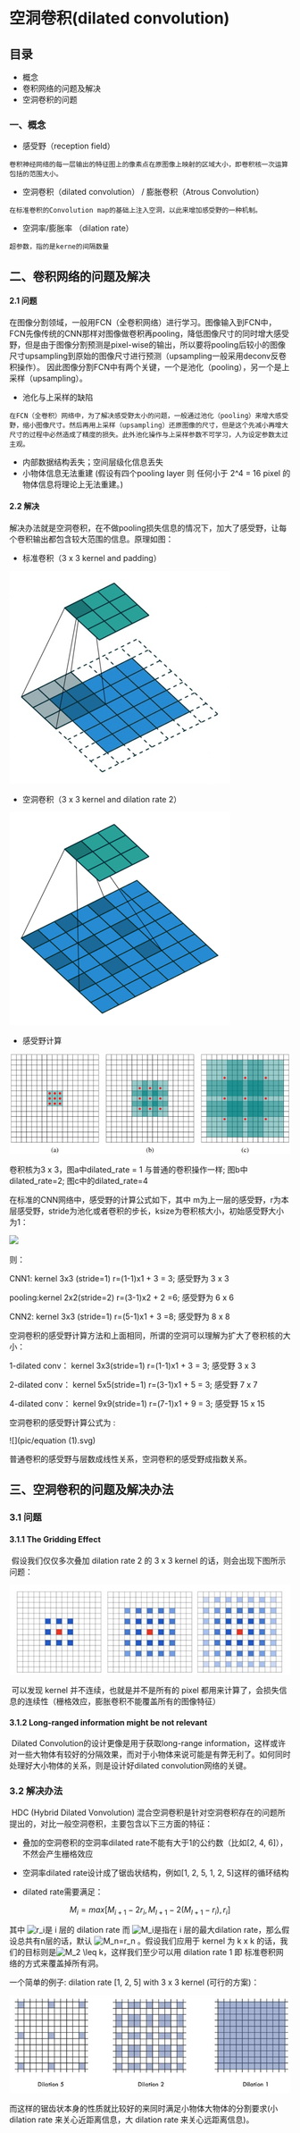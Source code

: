 # 空洞卷积(dilated convolution)

## 目录

- 概念
- 卷积网络的问题及解决
- 空洞卷积的问题

### 一、概念

- 感受野（reception field）

```
卷积神经网络的每一层输出的特征图上的像素点在原图像上映射的区域大小，即卷积核一次运算包括的范围大小。
```

- 空洞卷积（dilated convolution） / 膨胀卷积（Atrous Convolution）

```
在标准卷积的Convolution map的基础上注入空洞，以此来增加感受野的一种机制。
```

- 空洞率/膨胀率 （dilation rate）

```
超参数，指的是kerne的间隔数量
```



## 二、卷积网络的问题及解决

#### 2.1 问题		

​		在图像分割领域，一般用FCN（全卷积网络）进行学习。图像输入到FCN中，FCN先像传统的CNN那样对图像做卷积再pooling，降低图像尺寸的同时增大感受野，但是由于图像分割预测是pixel-wise的输出，所以要将pooling后较小的图像尺寸upsampling到原始的图像尺寸进行预测（upsampling一般采用deconv反卷积操作）。		因此图像分割FCN中有两个关键，一个是池化（pooling），另一个是上采样（upsampling）。

- 池化与上采样的缺陷

```
在FCN（全卷积）网络中，为了解决感受野太小的问题，一般通过池化（pooling）来增大感受野，缩小图像尺寸。然后再用上采样（upsampling）还原图像的尺寸，但是这个先减小再增大尺寸的过程中必然造成了精度的损失。此外池化操作与上采样参数不可学习，人为设定参数太过主观。
```

- 内部数据结构丢失；空间层级化信息丢失
- 小物体信息无法重建 (假设有四个pooling layer 则 任何小于 2^4 = 16 pixel 的物体信息将理论上无法重建。)

#### 2.2 解决

​		解决办法就是空洞卷积，在不做pooling损失信息的情况下，加大了感受野，让每个卷积输出都包含较大范围的信息。原理如图：

- 标准卷积（3 x 3 kernel  and padding）

![](dilated_cnn_pic/2540794-f09a0e460fd07468.png)

- 空洞卷积（3 x 3 kernel and dilation rate 2）

![](dilated_cnn_pic/2540794-f4b4be2a9128729a.png)

- 感受野计算

![](dilated_cnn_pic/2540794-96ee339fb182240a.png)

卷积核为3 x 3，图a中dilated_rate = 1 与普通的卷积操作一样; 图b中dilated_rate=2; 图c中的dilated_rate=4

在标准的CNN网络中，感受野的计算公式如下，其中 m为上一层的感受野，r为本层感受野，stride为池化或者卷积的步长，ksize为卷积核大小，初始感受野大小为1：

![](pic/equation.svg)

则：

CNN1: kernel 3x3 (stride=1)  r=(1-1)x1 + 3 = 3;    感受野为 3 x 3 

pooling:kernel 2x2(stride=2)  r=(3-1)x2 + 2 =6;    感受野为 6 x 6 

CNN2: kernel 3x3 (stride=1)  r=(5-1)x1 + 3 =8;     感受野为 8 x 8

空洞卷积的感受野计算方法和上面相同，所谓的空洞可以理解为扩大了卷积核的大小：

1-dilated conv： kernel 3x3(stride=1) r=(1-1)x1 + 3 = 3;     感受野 3 x 3

2-dilated conv： kernel 5x5(stride=1) r=(3-1)x1 + 5 = 3;     感受野 7 x 7

4-dilated conv： kernel 9x9(stride=1) r=(7-1)x1 + 9 = 3;     感受野 15 x 15

空洞卷积的感受野计算公式为 :

![](pic/equation (1).svg)

普通卷积的感受野与层数成线性关系，空洞卷积的感受野成指数关系。

## 三、空洞卷积的问题及解决办法

### 3.1 问题

#### 3.1.1 The Gridding Effect

​		假设我们仅仅多次叠加 dilation rate 2 的 3 x 3 kernel 的话，则会出现下图所示问题：

![](dilated_cnn_pic/2540794-aba15eaff4ab9c0d.jpg)

​		可以发现 kernel 并不连续，也就是并不是所有的 pixel 都用来计算了，会损失信息的连续性（栅格效应，膨胀卷积不能覆盖所有的图像特征）

#### 3.1.2 Long-ranged information might be not relevant

​		Dilated Convolution的设计更像是用于获取long-range information，这样或许对一些大物体有较好的分隔效果，而对于小物体来说可能是有弊无利了。如何同时处理好大小物体的关系，则是设计好dilated convolution网络的关键。



### 3.2 解决办法

​		HDC (Hybrid Dilated Vonvolution) 混合空洞卷积是针对空洞卷积存在的问题所提出的，对比一般空洞卷积，主要包含以下三方面的特征：

- 叠加的空洞卷积的空洞率dilated rate不能有大于1的公约数（比如[2, 4, 6]），不然会产生栅格效应

- 空洞率dilated rate设计成了锯齿状结构，例如[1, 2, 5, 1, 2, 5]这样的循环结构

- dilated rate需要满足：

$$
M_i = max[M_{i+1} - 2r_i, M_{I+1} - 2(M_{I+1} - r_i), r_i]
$$

  其中 ![r_i](https://math.jianshu.com/math?formula=r_i)是 i 层的 dilation rate 而 ![M_i](https://math.jianshu.com/math?formula=M_i)是指在 i 层的最大dilation rate，那么假设总共有n层的话，默认 ![M_n=r_n](https://math.jianshu.com/math?formula=M_n%3Dr_n) 。假设我们应用于 kernel 为 k x k 的话，我们的目标则是![M_2 \leq k](https://math.jianshu.com/math?formula=M_2%20%5Cleq%20k)，这样我们至少可以用 dilation rate 1 即 标准卷积网络的方式来覆盖掉所有洞。

一个简单的例子: dilation rate [1, 2, 5] with 3 x 3 kernel (可行的方案)：

![](dilated_cnn_pic/2540794-9fac53d64fb5b475.jpg)

​		而这样的锯齿状本身的性质就比较好的来同时满足小物体大物体的分割要求(小 dilation rate 来关心近距离信息，大 dilation rate 来关心远距离信息)。